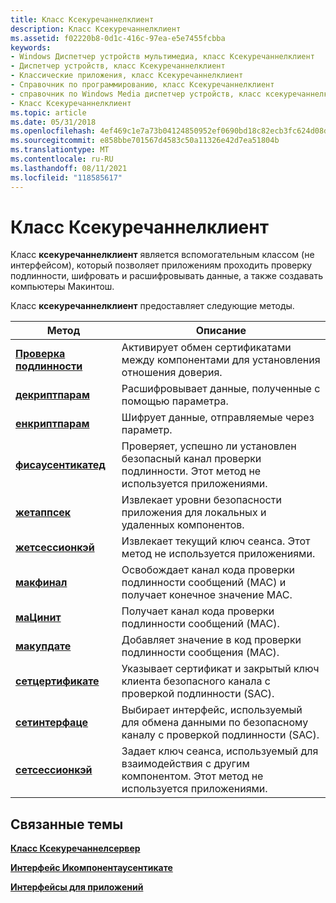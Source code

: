 ```yaml
---
title: Класс Ксекуречаннелклиент
description: Класс Ксекуречаннелклиент
ms.assetid: f02220b8-0d1c-416c-97ea-e5e7455fcbba
keywords:
- Windows Диспетчер устройств мультимедиа, класс Ксекуречаннелклиент
- Диспетчер устройств, класс Ксекуречаннелклиент
- Классические приложения, класс Ксекуречаннелклиент
- Справочник по программированию, класс Ксекуречаннелклиент
- справочник по Windows Media диспетчер устройств, класс ксекуречаннелклиент
- Класс Ксекуречаннелклиент
ms.topic: article
ms.date: 05/31/2018
ms.openlocfilehash: 4ef469c1e7a73b04124850952ef0690bd18c82ecb3fc624d08df081b7b669637
ms.sourcegitcommit: e858bbe701567d4583c50a11326e42d7ea51804b
ms.translationtype: MT
ms.contentlocale: ru-RU
ms.lasthandoff: 08/11/2021
ms.locfileid: "118585617"
---
```

# <a name="csecurechannelclient-class"></a>Класс Ксекуречаннелклиент

Класс **ксекуречаннелклиент** является вспомогательным классом (не интерфейсом), который позволяет приложениям проходить проверку подлинности, шифровать и расшифровывать данные, а также создавать компьютеры Макинтош.

Класс **ксекуречаннелклиент** предоставляет следующие методы.



| Метод                                                            | Описание                                                                                                               |
|-------------------------------------------------------------------|---------------------------------------------------------------------------------------------------------------------------|
| [**Проверка подлинности**](/previous-versions/ms983906(v=msdn.10))         | Активирует обмен сертификатами между компонентами для установления отношения доверия.                                              |
| [**декриптпарам**](/previous-versions/bb231586(v=vs.85))         | Расшифровывает данные, полученные с помощью параметра.                                                                               |
| [**енкриптпарам**](/previous-versions/bb231587(v=vs.85))         | Шифрует данные, отправляемые через параметр.                                                                         |
| [**фисаусентикатед**](/previous-versions/ms868497(v=msdn.10)) | Проверяет, успешно ли установлен безопасный канал проверки подлинности. Этот метод не используется приложениями. |
| [**жетаппсек**](/previous-versions/ms868498(v=msdn.10))               | Извлекает уровни безопасности приложения для локальных и удаленных компонентов.                                             |
| [**жетсессионкэй**](/previous-versions/bb231590(v=vs.85))       | Извлекает текущий ключ сеанса. Этот метод не используется приложениями.                                               |
| [**макфинал**](/previous-versions/bb231591(v=vs.85))                 | Освобождает канал кода проверки подлинности сообщений (MAC) и получает конечное значение MAC.                                   |
| [**маЦинит**](/previous-versions/bb231592(v=vs.85))                   | Получает канал кода проверки подлинности сообщений (MAC).                                                                     |
| [**макупдате**](/previous-versions/bb231593(v=vs.85))               | Добавляет значение в код проверки подлинности сообщения (MAC).                                                                      |
| [**сетцертификате**](/previous-versions/ms868504(v=msdn.10))     | Указывает сертификат и закрытый ключ клиента безопасного канала с проверкой подлинности (SAC).                               |
| [**сетинтерфаце**](/previous-versions/bb231595(v=vs.85))         | Выбирает интерфейс, используемый для обмена данными по безопасному каналу с проверкой подлинности (SAC).                                         |
| [**сетсессионкэй**](/previous-versions/ms868506(v=msdn.10))       | Задает ключ сеанса, используемый для взаимодействия с другим компонентом. Этот метод не используется приложениями.         |



 

## <a name="related-topics"></a>Связанные темы

<dl> <dt>

[**Класс Ксекуречаннелсервер**](csecurechannelserver-class.md)
</dt> <dt>

[**Интерфейс Икомпонентаусентикате**](/windows/desktop/api/mswmdm/nn-mswmdm-icomponentauthenticate)
</dt> <dt>

[**Интерфейсы для приложений**](interfaces-for-applications.md)
</dt> </dl>

 

 